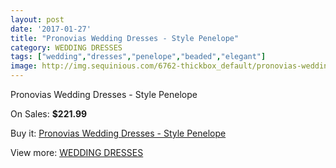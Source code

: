 ```yaml
---
layout: post
date: '2017-01-27'
title: "Pronovias Wedding Dresses - Style Penelope"
category: WEDDING DRESSES
tags: ["wedding","dresses","penelope","beaded","elegant"]
image: http://img.sequinious.com/6762-thickbox_default/pronovias-wedding-dresses-style-penelope.jpg
---
```

Pronovias Wedding Dresses - Style Penelope

On Sales: **$221.99**
<a href="https://www.sequinious.com/wedding-dresses/2759-pronovias-wedding-dresses-style-penelope.html"><amp-img layout="responsive" width="600" height="600" src="//img.sequinious.com/6762-thickbox_default/pronovias-wedding-dresses-style-penelope.jpg" alt="Pronovias Wedding Dresses - Style Penelope 0" /></a>

Buy it: [Pronovias Wedding Dresses - Style Penelope](https://www.sequinious.com/wedding-dresses/2759-pronovias-wedding-dresses-style-penelope.html "Pronovias Wedding Dresses - Style Penelope")

View more: [WEDDING DRESSES](https://www.sequinious.com/2-wedding-dresses "WEDDING DRESSES")